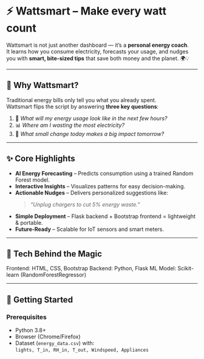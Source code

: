 # ⚡ Wattsmart – Make every watt count

Wattsmart is not just another dashboard — it’s a **personal energy coach**.  
It learns how you consume electricity, forecasts your usage, and nudges you with **smart, bite-sized tips** that save both money and the planet. 🌍💡

---

## 🎯 Why Wattsmart?
Traditional energy bills only tell you what you already spent.  
Wattsmart flips the script by answering **three key questions**:

1. 🔮 *What will my energy usage look like in the next few hours?*  
2. 📊 *Where am I wasting the most electricity?*  
3. 🌱 *What small change today makes a big impact tomorrow?*  

---

## ✨ Core Highlights
- **AI Energy Forecasting** – Predicts consumption using a trained Random Forest model.  
- **Interactive Insights** – Visualizes patterns for easy decision-making.  
- **Actionable Nudges** – Delivers personalized suggestions like:  
  > *“Unplug chargers to cut 5% energy waste.”*  
- **Simple Deployment** – Flask backend + Bootstrap frontend = lightweight & portable.  
- **Future-Ready** – Scalable for IoT sensors and smart meters.  

---

## 🧰 Tech Behind the Magic
Frontend: HTML, CSS, Bootstrap
Backend: Python, Flask
ML Model: Scikit-learn (RandomForestRegressor)

---

## 🚀 Getting Started

### Prerequisites
- Python 3.8+  
- Browser (Chrome/Firefox)  
- Dataset (`energy_data.csv`) with:  
  `lights, T_in, RH_in, T_out, Windspeed, Appliances`
